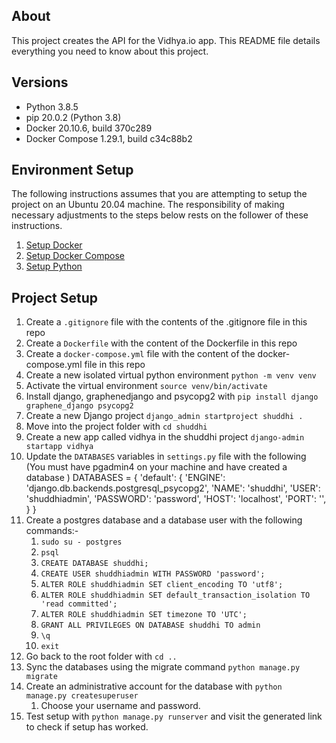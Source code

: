 ## About

This project creates the API for the Vidhya.io app. This README file details everything you need to know about this project.

## Versions
* Python 3.8.5
* pip 20.0.2 (Python 3.8)
* Docker 20.10.6, build 370c289
* Docker Compose 1.29.1, build c34c88b2
## Environment Setup

The following instructions assumes that you are attempting to setup the project on an Ubuntu 20.04 machine. The responsibility of making necessary adjustments to the steps below rests on the follower of these instructions.

1. [Setup Docker](https://docs.docker.com/engine/install/ubuntu/#install-using-the-repository)   
2. [Setup Docker Compose](https://docs.docker.com/compose/install/)
3. [Setup Python](https://www.python.org/downloads/)

## Project Setup

1. Create a `.gitignore` file with the contents of the .gitignore file in this repo
2. Create a `Dockerfile` with the content of the Dockerfile in this repo
3. Create a `docker-compose.yml` file with the content of the docker-compose.yml file in this repo
4. Create a new isolated virtual python environment
    `python -m venv venv`
5. Activate the virtual environment
    `source venv/bin/activate`
6. Install django, graphenedjango and psycopg2 with `pip install django graphene_django psycopg2`
7. Create a new Django project `django_admin startproject shuddhi .`
8.  Move into the project folder with `cd shuddhi`
9.  Create a new app called vidhya in the shuddhi project `django-admin startapp vidhya`
10. Update the `DATABASES` variables in `settings.py` file with the following (You must have pgadmin4 on your machine and have created a database )
DATABASES = {
    'default': {
        'ENGINE': 'django.db.backends.postgresql_psycopg2',
        'NAME': 'shuddhi',
        'USER': 'shuddhiadmin',
        'PASSWORD': 'password',
        'HOST': 'localhost',
        'PORT': '',
    }
}
12. Create a postgres database and a database user with the following commands:-
    1.  `sudo su - postgres`
    2.  `psql`
    3.  `CREATE DATABASE shuddhi;`
    4.  `CREATE USER shuddhiadmin WITH PASSWORD 'password';`
    5.  `ALTER ROLE shuddhiadmin SET client_encoding TO 'utf8';`
    6.  `ALTER ROLE shuddhiadmin SET default_transaction_isolation TO 'read committed';`
    7.  `ALTER ROLE shuddhiadmin SET timezone TO 'UTC';`
    8.  `GRANT ALL PRIVILEGES ON DATABASE shuddhi TO admin`
    9.  `\q`
    10. `exit`
13. Go back to the root folder with `cd ..`
14. Sync the databases using the migrate command `python manage.py migrate`
15. Create an administrative account for the database with `python manage.py createsuperuser`
    1.  Choose your username and password.
16. Test setup with `python manage.py runserver` and visit the generated link to check if setup has worked.



